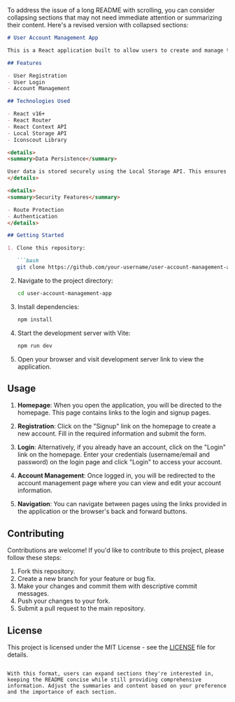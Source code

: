 To address the issue of a long README with scrolling, you can consider collapsing sections that may not need immediate attention or summarizing their content. Here's a revised version with collapsed sections:

```markdown
# User Account Management App

This is a React application built to allow users to create and manage their accounts. It provides functionality for user registration, login, and account information management.

## Features

- User Registration
- User Login
- Account Management

## Technologies Used

- React v16+
- React Router
- React Context API
- Local Storage API
- Iconscout Library

<details>
<summary>Data Persistence</summary>

User data is stored securely using the Local Storage API. This ensures that even after refreshing the page or closing the browser, the user's account data remains saved locally.
</details>

<details>
<summary>Security Features</summary>

- Route Protection
- Authentication
</details>

## Getting Started

1. Clone this repository:

   ```bash
   git clone https://github.com/your-username/user-account-management-app.git
   ```

2. Navigate to the project directory:

   ```bash
   cd user-account-management-app
   ```

3. Install dependencies:

   ```bash
   npm install
   ```

4. Start the development server with Vite:

   ```bash
   npm run dev
   ```

5. Open your browser and visit development server link to view the application.

## Usage

1. **Homepage**: When you open the application, you will be directed to the homepage. This page contains links to the login and signup pages.

2. **Registration**: Click on the "Signup" link on the homepage to create a new account. Fill in the required information and submit the form.

3. **Login**: Alternatively, if you already have an account, click on the "Login" link on the homepage. Enter your credentials (username/email and password) on the login page and click "Login" to access your account.

4. **Account Management**: Once logged in, you will be redirected to the account management page where you can view and edit your account information.

5. **Navigation**: You can navigate between pages using the links provided in the application or the browser's back and forward buttons.

## Contributing

Contributions are welcome! If you'd like to contribute to this project, please follow these steps:

1. Fork this repository.
2. Create a new branch for your feature or bug fix.
3. Make your changes and commit them with descriptive commit messages.
4. Push your changes to your fork.
5. Submit a pull request to the main repository.

## License

This project is licensed under the MIT License - see the [LICENSE](LICENSE) file for details.
```

With this format, users can expand sections they're interested in, keeping the README concise while still providing comprehensive information. Adjust the summaries and content based on your preference and the importance of each section.